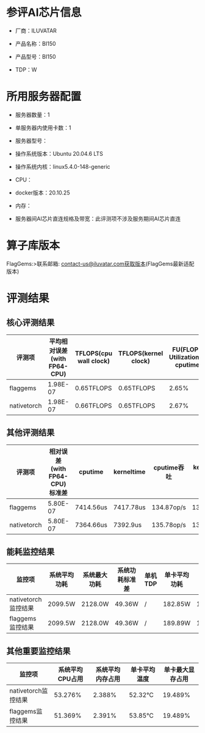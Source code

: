 # 参评AI芯片信息

* 厂商：ILUVATAR

* 产品名称：BI150
* 产品型号：BI150
* TDP：W

# 所用服务器配置

* 服务器数量：1


* 单服务器内使用卡数：1
* 服务器型号：
* 操作系统版本：Ubuntu 20.04.6 LTS
* 操作系统内核：linux5.4.0-148-generic
* CPU：
* docker版本：20.10.25
* 内存：
* 服务器间AI芯片直连规格及带宽：此评测项不涉及服务期间AI芯片直连

# 算子库版本
FlagGems:>联系邮箱: contact-us@iluvatar.com获取版本(FlagGems最新适配版本)

# 评测结果

## 核心评测结果

| 评测项  | 平均相对误差(with FP64-CPU) | TFLOPS(cpu wall clock) | TFLOPS(kernel clock) | FU(FLOPS Utilization)-cputime | FU-kerneltime |
| ---- | -------------- | -------------- | ------------ | ------ | ----- |
| flaggems | 1.98E-07    | 0.65TFLOPS       | 0.65TFLOPS        | 2.65% | 2.65% |
| nativetorch | 1.98E-07    | 0.66TFLOPS      | 0.65TFLOPS      | 2.67%      | 2.66%    |

## 其他评测结果

| 评测项  | 相对误差(with FP64-CPU)标准差 | cputime | kerneltime | cputime吞吐 | kerneltime吞吐 | 无预热时延 | 预热后时延 |
| ---- | -------------- | -------------- | ------------ | ------------ | -------------- | -------------- | ------------ |
| flaggems | 5.80E-07    | 7414.56us       | 7417.78us        | 134.87op/s | 134.81op/s | 351581.68us | 7976.16us |
| nativetorch | 5.80E-07    | 7364.66us       | 7392.9us        | 135.78op/s | 135.26op/s | 7674.4us | 7758.33us |

## 能耗监控结果

| 监控项  | 系统平均功耗  | 系统最大功耗  | 系统功耗标准差 | 单机TDP | 单卡平均功耗 | 单卡最大功耗 | 单卡功耗标准差 | 单卡TDP |
| ---- | ------- | ------- | ------- | ----- | ------------ | ------------ | ------------- | ----- |
| nativetorch监控结果 | 2099.5W | 2128.0W | 49.36W   | /     | 182.85W       | 184.0W      | 4.6W        | 350W  |
| flaggems监控结果 | 2099.5W | 2128.0W | 49.36W   | /     | 189.89W       | 190.0W      | 0.35W        | 350W  |

## 其他重要监控结果

| 监控项  | 系统平均CPU占用 | 系统平均内存占用 | 单卡平均温度 | 单卡最大显存占用 |
| ---- | --------- | -------- | ------------ | -------------- |
| nativetorch监控结果 | 53.276%    | 2.388%   | 52.32°C       | 19.489%        |
| flaggems监控结果 | 51.369%    | 2.391%   | 53.85°C       | 19.489%        |